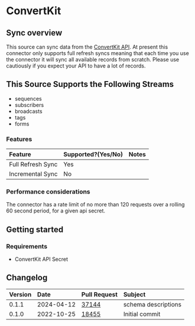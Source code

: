 # ConvertKit

## Sync overview

This source can sync data from the [ConvertKit API](https://developers.convertkit.com/#getting-started). At present this connector only supports full refresh syncs meaning that each time you use the connector it will sync all available records from scratch. Please use cautiously if you expect your API to have a lot of records.

## This Source Supports the Following Streams

* sequences
* subscribers
* broadcasts
* tags
* forms

### Features

| Feature | Supported?\(Yes/No\) | Notes |
| :--- | :--- | :--- |
| Full Refresh Sync | Yes |  |
| Incremental Sync | No |  |

### Performance considerations

The connector has a rate limit of no more than 120 requests over a rolling 60 second period, for a given api secret.

## Getting started

### Requirements

* ConvertKit API Secret

## Changelog

| Version | Date       | Pull Request | Subject                                                    |
|:--------|:-----------| :----------- |:-----------------------------------------------------------|
| 0.1.1 | 2024-04-12 | [37144](https://github.com/airbytehq/airbyte/pull/37144) | schema descriptions |
| 0.1.0   | 2022-10-25 | [18455](https://github.com/airbytehq/airbyte/pull/18455) | Initial commit |